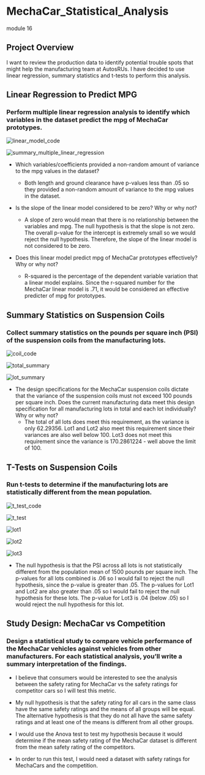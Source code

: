 # MechaCar_Statistical_Analysis
module 16

## Project Overview

I want to review the production data to identify potential trouble spots that might help the manufacturing team at AutosRUs.  I have decided to use linear regression, summary statistics and t-tests to perform this analysis.  

## Linear Regression to Predict MPG
### Perform multiple linear regression analysis to identify which variables in the dataset predict the mpg of MechaCar prototypes.


![linear_model_code](https://user-images.githubusercontent.com/115426070/216189736-a980649c-6eae-4643-93ea-38f84de52142.png)

![summary_multiple_linear_regression](https://user-images.githubusercontent.com/115426070/216189844-014cc58c-0302-4687-b8b3-a110f68aea0c.png)


* Which variables/coefficients provided a non-random amount of variance to the mpg values in the dataset?
  * Both length and ground clearance have p-values less than .05 so they provided a non-random amount of variance to the mpg values in the dataset.

* Is the slope of the linear model considered to be zero? Why or why not?
  * A slope of zero would mean that there is no relationship between the variables and mpg.  The null hypothesis is that the slope is not zero.  The overall p-value for the intercept is extremely small so we would reject the null hypothesis. Therefore, the slope of the linear model is not considered to be zero.  
 
* Does this linear model predict mpg of MechaCar prototypes effectively? Why or why not?
  * R-squared is the percentage of the dependent variable variation that a linear model explains.  Since the r-squared number for the MechaCar linear model is .71, it would be considered an effective predicter of mpg for prototypes. 


## Summary Statistics on Suspension Coils
### Collect summary statistics on the pounds per square inch (PSI) of the suspension coils from the manufacturing lots.

![coil_code](https://user-images.githubusercontent.com/115426070/216189873-21649b2d-7e41-48d6-a06c-77454b2b5bd5.png)


![total_summary](https://user-images.githubusercontent.com/115426070/216189895-1ec03f8f-5f16-457f-86f6-3459032d047a.png)


![lot_summary](https://user-images.githubusercontent.com/115426070/216189914-51f2af10-5148-4472-8c09-0265001120f6.png)


* The design specifications for the MechaCar suspension coils dictate that the variance of the suspension coils must not exceed 100 pounds per square inch. Does the current manufacturing data meet this design specification for all manufacturing lots in total and each lot individually? Why or why not?
  * The total of all lots does meet this requirement, as the variance is only 62.29356.  Lot1 and Lot2 also meet this requirement since their variances are also well below 100.  Lot3 does not meet this requirement since the variance is 170.2861224 - well above the limit of 100.  


## T-Tests on Suspension Coils
### Run t-tests to determine if the manufacturing lots are statistically different from the mean population.

![t_test_code](https://user-images.githubusercontent.com/115426070/216189942-520ae0a0-6493-4041-baa3-84e6bff224e4.png)

![t_test](https://user-images.githubusercontent.com/115426070/216189992-de239375-65f3-4ec0-94b9-851117c5c84f.png)

![lot1](https://user-images.githubusercontent.com/115426070/216189999-25d56b63-dd1f-44f7-97be-215f03e018d9.png)

![lot2](https://user-images.githubusercontent.com/115426070/216190013-4849dbd9-09b8-4387-984e-f24a536a4976.png)

![lot3](https://user-images.githubusercontent.com/115426070/216190024-25b3651e-40fb-44c6-b7be-71ef96a39123.png)


  * The null hypothesis is that the PSI across all lots is not statistically different from the population mean of 1500 pounds per square inch.  The p-values for all lots combined is .06 so I would fail to reject the null hypothesis, since the p-value is greater than .05.  The p-values for Lot1 and Lot2 are also greater than .05 so I would fail to reject the null hypothesis for these lots.  The p-value for Lot3 is .04 (below .05) so I would reject the null hypothesis for this lot.  

## Study Design: MechaCar vs Competition
### Design a statistical study to compare vehicle performance of the MechaCar vehicles against vehicles from other manufacturers. For each statistical analysis, you’ll write a summary interpretation of the findings. 

  * I believe that consumers would be interested to see the analysis between the safety rating for MechaCar vs the safety ratings for competitor cars so I will test this metric. 

  * My null hypothesis is that the safety rating for all cars in the same class have the same safety ratings and the means of all groups will be equal.  The alternative hypothesis is that they do not all have the same safety ratings and at least one of the means is different from all other groups.  

  * I would use the Anova test to test my hypothesis because it would determine if the mean safety rating of the MechaCar dataset is different from the mean safety rating of the competitors.  

  * In order to run this test, I would need a dataset with safety ratings for MechaCars and the competition.  
